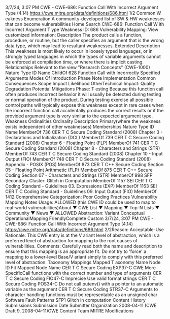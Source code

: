 3/7/24, 3:07 PM CWE - CWE-686: Function Call With Incorrect Argument Type (4.14)
https://cwe.mitre.org/data/deﬁnitions/686.html 1/2
Common W eakness Enumeration
A community-developed list of SW & HW weaknesses that can become
vulnerabilities
Home Search
CWE-686: Function Call W ith Incorrect Argument T ype
Weakness ID: 686
Vulnerability Mapping: 
View customized information:
 Description
The product calls a function, procedure, or routine, but the caller specifies an argument that is the wrong data type, which may lead to
resultant weaknesses.
 Extended Description
This weakness is most likely to occur in loosely typed languages, or in strongly typed languages in which the types of variable
arguments cannot be enforced at compilation time, or where there is implicit casting.
 Relationships
 Relevant to the view "Research Concepts" (CWE-1000)
Nature Type ID Name
ChildOf 628 Function Call with Incorrectly Specified Arguments
 Modes Of Introduction
Phase Note
Implementation
 Common Consequences
Scope Impact Likelihood
OtherTechnical Impact: Quality Degradation
 Potential Mitigations
Phase: T esting
Because this function call often produces incorrect behavior it will usually be detected during testing or normal operation of the
product. During testing exercise all possible control paths will typically expose this weakness except in rare cases when the
incorrect function call accidentally produces the correct results or if the provided argument type is very similar to the expected
argument type.
 Weakness Ordinalities
Ordinality Description
Primary(where the weakness exists independent of other weaknesses)
 Memberships
Nature Type ID Name
MemberOf 736 CER T C Secure Coding Standard (2008) Chapter 3 - Declarations and Initialization (DCL)
MemberOf 739 CER T C Secure Coding Standard (2008) Chapter 6 - Floating Point (FLP)
MemberOf 741 CER T C Secure Coding Standard (2008) Chapter 8 - Characters and Strings (STR)
MemberOf 743 CER T C Secure Coding Standard (2008) Chapter 10 - Input Output (FIO)
MemberOf 748 CER T C Secure Coding Standard (2008) Appendix - POSIX (POS)
MemberOf 873 CER T C++ Secure Coding Section 05 - Floating Point Arithmetic (FLP)
MemberOf 875 CER T C++ Secure Coding Section 07 - Characters and Strings (STR)
MemberOf 998 SFP Secondary Cluster: Glitch in Computation
MemberOf 1157 SEI CER T C Coding Standard - Guidelines 03. Expressions (EXP)
MemberOf 1163 SEI CER T C Coding Standard - Guidelines 09. Input Output (FIO)
MemberOf 1412 Comprehensive Categorization: Poor Coding Practices
 Vulnerability Mapping Notes
Usage: ALLOWED (this CWE ID could be used to map to real-world vulnerabilities)About ▼ CWE List ▼ Mapping ▼ Top-N Lists ▼ Community ▼ News ▼
ALLOWED
Abstraction: Variant
Conceptual OperationalMapping
FriendlyComplete Custom
3/7/24, 3:07 PM CWE - CWE-686: Function Call With Incorrect Argument Type (4.14)
https://cwe.mitre.org/data/deﬁnitions/686.html 2/2Reason: Acceptable-Use
Rationale:
This CWE entry is at the V ariant level of abstraction, which is a preferred level of abstraction for mapping to the root causes of
vulnerabilities.
Comments:
Carefully read both the name and description to ensure that this mapping is an appropriate fit. Do not try to 'force' a mapping to a
lower-level Base/V ariant simply to comply with this preferred level of abstraction.
 Taxonomy Mappings
Mapped T axonomy Name Node ID Fit Mapped Node Name
CER T C Secure Coding EXP37-C CWE More
SpecificCall functions with the correct number and type of arguments
CER T C Secure Coding FIO47-C Imprecise Use valid format strings
CER T C Secure Coding POS34-C Do not call putenv() with a pointer to an automatic variable as
the argument
CER T C Secure Coding STR37-C Arguments to character handling functions must be
representable as an unsigned char
Software Fault Patterns SFP1 Glitch in computation
 Content History
 Submissions
Submission Date Submitter Organization
2008-04-11
(CWE Draft 9, 2008-04-11)CWE Content Team MITRE
 Modifications